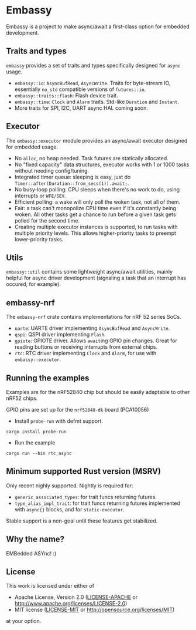 # Embassy

Embassy is a project to make async/await a first-class option for embedded development.

## Traits and types

`embassy` provides a set of traits and types specifically designed for `async` usage.

- `embassy::io`: `AsyncBufRead`, `AsyncWrite`. Traits for byte-stream IO, essentially `no_std` compatible versions of `futures::io`.
- `embassy::traits::flash`: Flash device trait.
- `embassy::time`: `Clock` and `Alarm` traits. Std-like `Duration` and `Instant`.
- More traits for SPI, I2C, UART async HAL coming soon.

## Executor

The `embassy::executor` module provides an async/await executor designed for embedded usage.

- No `alloc`, no heap needed. Task futures are statically allocated.
- No "fixed capacity" data structures, executor works with 1 or 1000 tasks without needing config/tuning.
- Integrated timer queue: sleeping is easy, just do `Timer::after(Duration::from_secs(1)).await;`.
- No busy-loop polling: CPU sleeps when there's no work to do, using interrupts or `WFE/SEV`.
- Efficient polling: a wake will only poll the woken task, not all of them.
- Fair: a task can't monopolize CPU time even if it's constantly being woken. All other tasks get a chance to run before a given task gets polled for the second time.
- Creating multiple executor instances is supported, to run tasks with multiple priority levels. This allows higher-priority tasks to preempt lower-priority tasks.

## Utils

`embassy::util` contains some lightweight async/await utilities, mainly helpful for async driver development (signaling a task that an interrupt has occured, for example).

## embassy-nrf

The `embassy-nrf` crate contains implementations for nRF 52 series SoCs.

- `uarte`: UARTE driver implementing `AsyncBufRead` and `AsyncWrite`.
- `qspi`: QSPI driver implementing `Flash`.
- `gpiote`: GPIOTE driver. Allows `await`ing GPIO pin changes. Great for reading buttons or receiving interrupts from external chips.
- `rtc`: RTC driver implementing `Clock` and `Alarm`, for use with `embassy::executor`.

## Running the examples

Examples are for the nRF52840 chip but should be easily adaptable to other nRF52 chips.

GPIO pins are set up for the `nrf52840-dk` board (PCA10056)

- Install `probe-run` with defmt support.

```
cargo install probe-run
```

- Run the example

```
cargo run --bin rtc_async
```

## Minimum supported Rust version (MSRV)

Only recent nighly supported. Nightly is required for:

- `generic_associated_types`: for trait funcs returning futures.
- `type_alias_impl_trait`: for trait funcs returning futures implemented with `async{}` blocks, and for `static-executor`.

Stable support is a non-goal until these features get stabilized.

## Why the name?

EMBedded ASYnc! :)

## License

This work is licensed under either of

- Apache License, Version 2.0 ([LICENSE-APACHE](LICENSE-APACHE) or
  http://www.apache.org/licenses/LICENSE-2.0)
- MIT license ([LICENSE-MIT](LICENSE-MIT) or http://opensource.org/licenses/MIT)

at your option.
